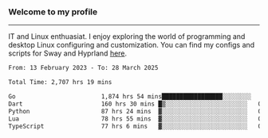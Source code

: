 ### Welcome to my profile

---

IT and Linux enthuasiat. I enjoy exploring the world of programming and desktop Linux configuring and customization. You can find my configs and scripts for Sway and Hyprland [here](https://github.com/uroborosq/mess-of-linux-configurations).

<!-- <div display="block">
 	<img align="left" width="48%" alt="isocalendar" src=".github/metrics/isocalendar_metrics.svg" />
	<img align="center" width="48%" alt="contributions" src=".github/metrics/contributions_metrics.svg" />
	<img align="center" alt="languages" src=".github/metrics/languages_metrics.svg" />
</div> -->

<!-- ![](https://komarev.com/ghpvc/?username=uroborosq&color=success&style=flat-square) -->
<!-- [](https://img.shields.io/github/last-commit/uroborosq/uroborosq?label=Profile%20updated&style=flat-square) -->

<!--START_SECTION:waka-->

```txt
From: 13 February 2023 - To: 28 March 2025

Total Time: 2,707 hrs 19 mins

Go                        1,874 hrs 54 mins█████████████████░░░░░░░░   68.62 %
Dart                      160 hrs 30 mins █▒░░░░░░░░░░░░░░░░░░░░░░░   05.88 %
Python                    87 hrs 24 mins  ▓░░░░░░░░░░░░░░░░░░░░░░░░   03.20 %
Lua                       78 hrs 55 mins  ▓░░░░░░░░░░░░░░░░░░░░░░░░   02.89 %
TypeScript                77 hrs 6 mins   ▓░░░░░░░░░░░░░░░░░░░░░░░░   02.82 %
```

<!--END_SECTION:waka-->
